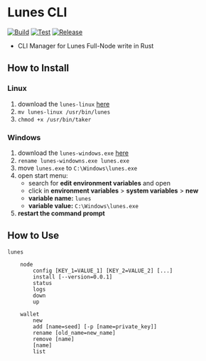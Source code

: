 # Lunes CLI

[![Build](https://github.com/lunes-platform/lunes-cli/actions/workflows/build.yml/badge.svg)](https://github.com/lunes-platform/lunes-cli/actions/workflows/build.yml)
[![Test](https://github.com/lunes-platform/lunes-cli/actions/workflows/test.yml/badge.svg?branch=main)](https://github.com/lunes-platform/lunes-cli/actions/workflows/test.yml)
[![Release](https://img.shields.io/github/v/release/lunes-platform/lunes-cli)](https://github.com/lunes-platform/lunes-cli/releases)

- CLI Manager for Lunes Full-Node write in Rust

## How to Install

### Linux

1. download the `lunes-linux` [here](https://github.com/lunes-platform/lunes-cli/releases)
2. `mv lunes-linux /usr/bin/lunes`
3. `chmod +x /usr/bin/taker`

### Windows

1. download the `lunes-windows.exe` [here](https://github.com/lunes-platform/lunes-cli/releases)
2. `rename lunes-windowns.exe lunes.exe`
3. move `lunes.exe` to `C:\Windows\lunes.exe`
4. open start menu:
   - search for **edit environment variables** and open
   - click in **environment variables** > **system variables** > **new**
   - **variable name:** `lunes`
   - **variable value:** `C:\Windows\lunes.exe`
5. **restart the command prompt**

## How to Use

```
lunes

    node
        config [KEY_1=VALUE_1] [KEY_2=VALUE_2] [...]
        install [--version=0.0.1]
        status
        logs
        down
        up

    wallet
        new
        add [name=seed] [-p [name=private_key]]
        rename [old_name=new_name]
        remove [name]
        [name]
        list
```
